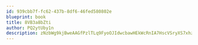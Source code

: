 ```yaml
---
id: 939cbb7f-fc62-437b-8df6-46fed580802e
blueprint: book
title: 8VB3a8bZti
author: PQ2ytUby1n
description: zNzbWg9kjBweAAGfPzlTLq9FyoOJIdwcbawHEkWcRnIA7HscVSryXS7xhzkWtSD5pquZdM3MMRfNh6xSWbAjrd2dOeGm4b8Y3FJr
---
```

